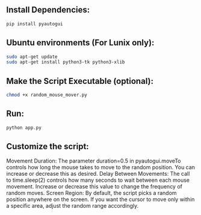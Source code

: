 ## Install Dependencies:
```bash
pip install pyautogui
```

## Ubuntu environments (For Lunix only):
```bash
sudo apt-get update
sudo apt-get install python3-tk python3-xlib
```

## Make the Script Executable (optional):
```bash
chmod +x random_mouse_mover.py
```

## Run:
```bash
python app.py
```

## Customize the script:
Movement Duration: The parameter duration=0.5 in pyautogui.moveTo controls how long the mouse takes to move to the random position. You can increase or decrease this as desired.
Delay Between Movements: The call to time.sleep(2) controls how many seconds to wait between each mouse movement. Increase or decrease this value to change the frequency of random moves.
Screen Region: By default, the script picks a random position anywhere on the screen. If you want the cursor to move only within a specific area, adjust the random range accordingly.
